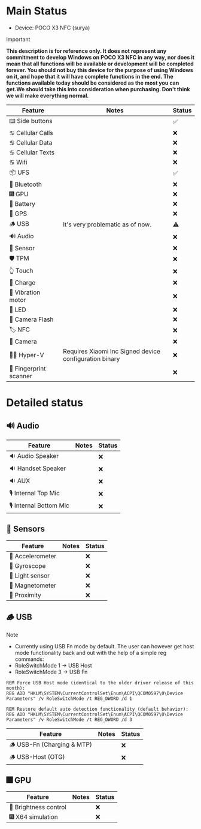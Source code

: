 # Main Status
- Device: POCO X3 NFC (surya)
> [!IMPORTANT]
> **This description is for reference only. It does not represent any commitment to develop Windows on POCO X3 NFC in any way, nor does it mean that all functions will be available or development will be completed forever. You should not buy this device for the purpose of using Windows on it, and hope that it will have complete functions in the end. The functions available today should be considered as the most you can get.We should take this into consideration when purchasing. Don't think we will make everything normal.**

| Feature                | Notes                                                                                   | Status         |
|------------------------|-----------------------------------------------------------------------------------------|----------------|
| ⌨️ Side buttons        |                                     | ✅            |
| ♋ Cellular Calls      |                                     | ❌            |
| ♋ Cellular Data       |                                     | ❌            |
| ♋ Cellular Texts      |                                     | ❌            |
| ♋ Wifi                |                                     | ❌            |
| 📦 UFS                 |                                     | ✅            |
| 🔵 Bluetooth           |                                     | ❌            |
| 🎆 GPU                 |                                     | ❌            |
| 🔋 Battery             |                                     | ❌            |
| 📌 GPS                 |                                     | ❌            |            
| 🪵 USB                 | It's very problematic as of now.    | ⚠️            |
| 🔊 Audio               |                                     | ❌            |
| 🧭 Sensor              |                                     | ❌            |
| 🛡️ TPM                 |                                     | ❌            |
| 👆 Touch               |                                     | ❌            |
| 🔌 Charge              |                                     | ❌            |
| 📳 Vibration motor     |                                     | ❌            |
| 🔦 LED                 |                                     | ❌            |
| 📸 Camera Flash        |                                     | ❌            |
| 🏷️ NFC                 |                                     | ❌            |
| 📸 Camera              |                                     | ❌            |
| 🧑‍💼 Hyper-V             | Requires Xiaomi Inc Signed device configuration binary  | ❌           |
| 🧬 Fingerprint scanner |                                     | ❌            |

# Detailed status

## 🔊 Audio
| Feature                | Notes                                                                                   | Status         |
|------------------------|-----------------------------------------------------------------------------------------|----------------|
| 🔉 Audio Speaker       |                                     | ❌            |
| 🔉 Handset  Speaker    |                                     | ❌            |
| 🔉 AUX                 |                                     | ❌            |
| 🎙️ Internal Top Mic    |                                     | ❌            |
| 🎙️ Internal Bottom Mic |                                     | ❌            |

## 🧭 Sensors
| Feature                | Notes                                                                                   | Status         |
|------------------------|-----------------------------------------------------------------------------------------|----------------|
| 🧭 Accelerometer       |                                     | ❌            |
| 🧭 Gyroscope           |                                     | ❌            |
| 🧭 Light sensor        |                                     | ❌            |
| 🧭 Magnetometer        |                                     | ❌            |
| 🧭 Proximity           |                                     | ❌            |

## 🪵 USB
> [!NOTE]
> - Currently using USB Fn mode by default. The user can however get host mode functionality back and out with the help of a simple reg commands:
> - RoleSwitchMode 1 -> USB Host
> - RoleSwitchMode 3 -> USB Fn
```batch
REM Force USB Host mode (identical to the older driver release of this month):
REG ADD "HKLM\SYSTEM\CurrentControlSet\Enum\ACPI\QCOM0597\0\Device Parameters" /v RoleSwitchMode /t REG_DWORD /d 1
```
```batch
REM Restore default auto detection functionality (default behavior):
REG ADD "HKLM\SYSTEM\CurrentControlSet\Enum\ACPI\QCOM0597\0\Device Parameters" /v RoleSwitchMode /t REG_DWORD /d 3
```

| Feature                         | Notes                                                                                   | Status         |
|---------------------------------|-----------------------------------------------------------------------------------------|----------------|
| 🪵 USB-Fn   (Charging & MTP)   |   | ❌            |
| 🪵 USB-Host (OTG)              |           | ❌           |


## 🎆 GPU 
| Feature                | Notes                                                                                   | Status         |
|------------------------|-----------------------------------------------------------------------------------------|----------------|
| 📲 Brightness control  |                                     | ❌            |
| 🎆 X64 simulation      |                                     | ❌            | 
